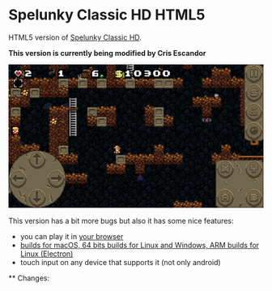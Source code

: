 # Spelunky Classic HD HTML5

HTML5 version of [Spelunky Classic HD](https://github.com/yancharkin/SpelunkyClassicHD).


**This version is currently being modified by Cris Escandor**

![screenshot](screenshots/screenshot_00.jpg)

This version has a bit more bugs but also it has some nice features:
- you can play it in [your browser](https://yancharkin.github.io/SpelunkyClassicHDhtml5/)
- [builds for macOS, 64 bits builds for Linux and Windows, ARM builds for Linux (Electron)](https://github.com/yancharkin/SpelunkyClassicHDhtml5/releases)
- touch input on any device that supports it (not only android)


** Changes: